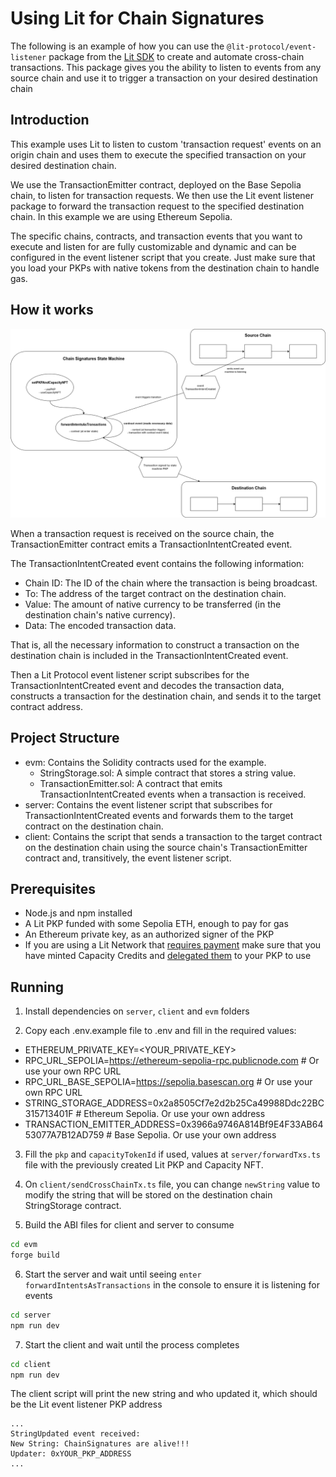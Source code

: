 # Using Lit for Chain Signatures

The following is an example of how you can use the `@lit-protocol/event-listener` package from the [Lit SDK](https://github.com/LIT-Protocol/js-sdk) to create and automate cross-chain transactions. This package gives you the ability to listen to events from any source chain and use it to trigger a transaction on your desired destination chain

## Introduction

This example uses Lit to listen to custom 'transaction request' events on an origin chain and uses them to execute the specified transaction on your desired destination chain.

We use the TransactionEmitter contract, deployed on the Base Sepolia chain, to listen for transaction
requests.
We then use the Lit event listener package to forward the transaction request to the specified destination chain. In this example we are using Ethereum Sepolia.

The specific chains, contracts, and transaction events that you want to execute and listen for are fully customizable and dynamic and can be configured in the event listener script that you create. Just make sure that you load your PKPs with native tokens from the destination chain to handle gas.

## How it works

![Chain Signatures](./chainSignatures.png)

When a transaction request is received on the source chain, the TransactionEmitter contract emits a
TransactionIntentCreated event.

The TransactionIntentCreated event contains the following information:

- Chain ID: The ID of the chain where the transaction is being broadcast.
- To: The address of the target contract on the destination chain.
- Value: The amount of native currency to be transferred (in the destination chain's native currency).
- Data: The encoded transaction data.

That is, all the necessary information to construct a transaction on the destination chain is included in the
TransactionIntentCreated event.

Then a Lit Protocol event listener script subscribes for the TransactionIntentCreated event and decodes the transaction data,
constructs a transaction for the destination chain, and sends it to the target contract address.

## Project Structure

- evm: Contains the Solidity contracts used for the example.
    - StringStorage.sol: A simple contract that stores a string value.
    - TransactionEmitter.sol: A contract that emits TransactionIntentCreated events when a transaction is received.
- server: Contains the event listener script that subscribes for TransactionIntentCreated events and forwards them to the
  target contract on the destination chain.
- client: Contains the script that sends a transaction to the target contract on the destination chain using the source
  chain's TransactionEmitter contract and, transitively, the event listener script.

## Prerequisites

- Node.js and npm installed
- A Lit PKP funded with some Sepolia ETH, enough to pay for gas
- An Ethereum private key, as an authorized signer of the PKP
- If you are using a Lit Network that [requires payment](https://developer.litprotocol.com/paying-for-lit/overview) make sure that you have minted Capacity Credits and [delegated them](https://developer.litprotocol.com/paying-for-lit/delegating-credit) to your PKP to use

## Running

1. Install dependencies on `server`, `client` and `evm` folders

2. Copy each .env.example file to .env and fill in the required values:

- ETHEREUM_PRIVATE_KEY=<YOUR_PRIVATE_KEY>
- RPC_URL_SEPOLIA=https://ethereum-sepolia-rpc.publicnode.com # Or use your own RPC URL
- RPC_URL_BASE_SEPOLIA=https://sepolia.basescan.org # Or use your own RPC URL
- STRING_STORAGE_ADDRESS=0x2a8505Cf7e2d2b25Ca49988Ddc22BC315713401F # Ethereum Sepolia. Or use your own address
- TRANSACTION_EMITTER_ADDRESS=0x3966a9746A814Bf9E4F33AB6453077A7B12AD759 # Base Sepolia. Or use your own address

3. Fill the `pkp` and `capacityTokenId` if used, values at `server/forwardTxs.ts` file with the previously created Lit PKP and Capacity NFT.

4. On `client/sendCrossChainTx.ts` file, you can change `newString` value to modify the string that will be stored on the destination chain StringStorage contract.

5. Build the ABI files for client and server to consume
```bash
cd evm
forge build
```

6. Start the server and wait until seeing `enter forwardIntentsAsTransactions` in the console to ensure it is listening for events
```bash
cd server
npm run dev
```

7. Start the client and wait until the process completes
```bash
cd client
npm run dev
```

The client script will print the new string and who updated it, which should be the Lit event listener PKP address
```
...
StringUpdated event received:
New String: ChainSignatures are alive!!!
Updater: 0xYOUR_PKP_ADDRESS
...
```
